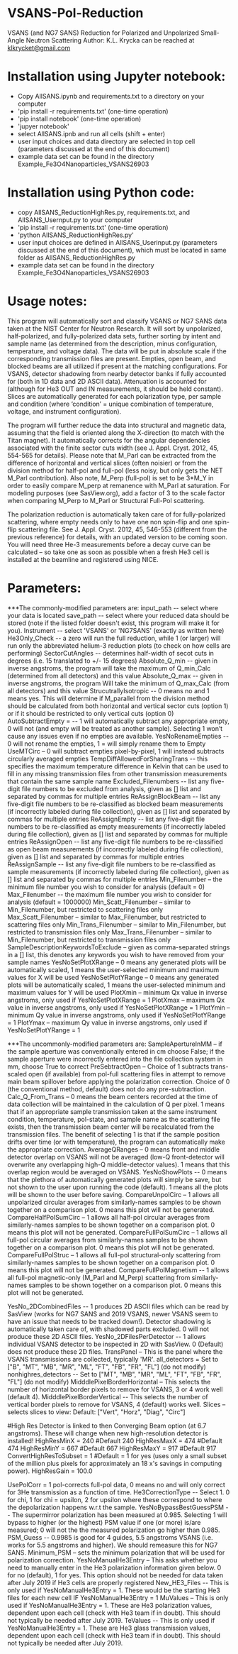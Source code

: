 # VSANS-Pol-Reduction
VSANS (and NG7 SANS) Reduction for Polarized and Unpolarized Small-Angle Neutron Scattering
Author: K.L. Krycka can be reached at klkrycket@gmail.com

# Installation using Jupyter notebook:
* Copy AllSANS.ipynb and requirements.txt to a directory on your computer
* 'pip install -r requirements.txt' 	(one-time operation)
* 'pip install notebook'		(one-time operation)
* 'jupyer notebook'
* select AllSANS.ipnb and run all cells (shift + enter)
* user input choices and data directory are selected in top cell (parameters discussed at the end of this document)
* example data set can be found in the directory Example_Fe3O4Nanoparticles_VSANS26903
# Installation using Python code:
* copy AllSANS_ReductionHighRes.py, requirements.txt, and AllSANS_Usernput.py to your computer
* 'pip install -r requirements.txt' 	(one-time operation)
* 'python AllSANS_ReductionHighRes.py'
* user input choices are defined in AllSANS_Userinput.py (parameters discussed at the end of this document), which must be located in same folder as AllSANS_ReductionHighRes.py 
* example data set can be found in the directory Example_Fe3O4Nanoparticles_VSANS26903

# Usage notes:

This program will automatically sort and classify VSANS or NG7 SANS data taken at the NIST Center for Neutron Research. It will sort by unpolarized, half-polarized, and fully-polarized data sets, further sorting by intent and sample name (as determined from the description, minus configuration, temperature, and voltage data). The data will be put in absolute scale if the corresponding transmission files are present. Empties, open beam, and blocked beams are all utilized if present at the matching configurations. For VSANS, detector shadowing from nearby detector banks if fully accounted for (both in 1D data and 2D ASCII data). Attenuation is accounted for (although for He3 OUT and IN measurements, it should be held constant). Slices are automatically generated for each polarization type, per sample and condition (where ‘condition’ = unique combination of temperature, voltage, and instrument configuration).

The program will further reduce the data into structural and magnetic data, assuming that the field is oriented along the X-direction (to match with the Titan magnet). It automatically corrects for the angular dependencies associated with the finite sector cuts width (see J. Appl. Cryst. 2012, 45, 554-565 for details). Please note that M_Parl can be extracted from the difference of horizontal and vertical slices (often noisier) or from the division method for half-pol and full-pol (less noisy, but only gets the NET M_Parl contribution). Also note, M_Perp (full-pol) is set to be 3*M_Y in order to easily compare M_perp at remanence with M_Parl at saturation. For modeling purposes (see SasView.org), add a factor of 3 to the scale factor when comparing M_Perp to M_Parl or Structural Full-Pol scattering.

The polarization reduction is automatically taken care of for fully-polarized scattering, where empty needs only to have one non spin-flip and one spin-flip scattering file. See J. Appl. Cryst. 2012, 45, 546-553 (different from the previous reference) for details, with an updated version to be coming soon. You will need three He-3 measurements before a decay curve can be calculated – so take one as soon as possible when a fresh He3 cell is installed at the beamline and registered using NICE.

# Parameters:

***The commonly-modified parameters are:
input_path -- select where your data is located
save_path -- select where your reduced data should be stored (note if the listed folder doesn't exist, this program will make it for you).
Instrument -- select 'VSANS' or 'NG7SANS' (exactly as written here)
He3Only_Check -- a zero will run the full reduction, while 1 (or larger) will run only the abbreviated helium-3 reduction plots (to check on how cells are performing)
SectorCutAngles -- determines half-width of secot cuts in degrees (i.e. 15 translated to +/- 15 degrees)
Absolute_Q_min -- given in inverse angstroms, the program will take the maximum of Q_min_Calc (determined from all detectors) and this value
Absolute_Q_max -- given in inverse angstroms, the program Will take the minimum of Q_max_Calc (from all detectors) and this value
StrucutrallyIsotropic -- 0 means no and 1 means yes. This will determine if M_parallel from the division method should be calculated from both horizontal and vertical sector cuts (option 1) or if it should be restricted to only vertical cuts (option 0)
AutoSubtractEmpty = -- 1 will automatically subtract any appropriate empty, 0 will not (and empty will be treated as another sample). Selecting 1 won’t cause any issues even if no empties are available.
YesNoRenameEmpties -- 0 will not rename the empties, 1 = will simply rename them to Empty
UseMTCirc – 0 will subtract empties pixel-by-pixel, 1 will instead subtracts circularly averaged empties
TempDiffAllowedForSharingTrans -- this specifies the maximum temperature difference in Kelvin that can be used to fill in any missing transmission files from other transmission measurements that contain the same sample name
Excluded_Filenumbers -- list any five-digit file numbers to be excluded from analysis, given as [] list and separated by commas for multiple entries 
ReAssignBlockBeam -- list any five-digit file numbers to be re-classified as blocked beam measurements (if incorrectly labeled during file collection), given as [] list and separated by commas for multiple entries
ReAssignEmpty -- list any five-digit file numbers to be re-classified as empty measurements (if incorrectly labeled during file collection), given as [] list and separated by commas for multiple entries
ReAssignOpen -- list any five-digit file numbers to be re-classified as open beam measurements (if incorrectly labeled during file collection), given as [] list and separated by commas for multiple entries
ReAssignSample -- list any five-digit file numbers to be re-classified as sample measurements (if incorrectly labeled during file collection), given as [] list and separated by commas for multiple entries
Min_Filenumber – the minimum file number you wish to consider for analysis (default = 0)
Max_Filenumber -- the maximum file number you wish to consider for analysis (default = 1000000)
Min_Scatt_Filenumber – similar to Min_Filenumber, but restricted to scattering files only
Max_Scatt_Filenumber – similar to Max_Filenumber, but restricted to scattering files only
Min_Trans_Filenumber – similar to Min_Filenumber, but restricted to transmission files only
Max_Trans_Filenumber – similar to Min_Filenumber, but restricted to transmission files only
SampleDescriptionKeywordsToExclude – given as comma-separated strings in a [] list, this denotes any keywords you wish to have removed from your sample names
YesNoSetPlotXRange – 0 means any generated plots will be automatically scaled, 1 means the user-selected minimum and maximum values for X will be used
YesNoSetPlotYRange – 0 means any generated plots will be automatically scaled, 1 means the user-selected minimum and maximum values for Y will be used
PlotXmin – minimum Qx value in inverse angstroms, only used if YesNoSetPlotXRange = 1
PlotXmax – maximum Qx value in inverse angstroms, only used if YesNoSetPlotXRange = 1
PlotYmin – minimum Qy value in inverse angstroms, only used if YesNoSetPlotYRange = 1
PlotYmax – maximum Qy value in inverse angstroms, only used if YesNoSetPlotYRange = 1

***The uncommonly-modified parameters are:
SampleApertureInMM – if the sample aperture was conventionally entered in cm choose False; if the sample aperture were incorrectly entered into the file collection system in mm, choose True to correct
PreSebtractOpen – Choice of 1 subtracts trans-scaled open (if available) from pol-full scattering files in attempt to remove main beam spillover before applying the polarization correction. Choice of 0 (the conventional method, default) does not do any pre-subtraction.
Calc_Q_From_Trans – 0 means the beam centers recorded at the time of data collection will be maintained in the calculation of Q per pixel. 1 means that if an appropriate sample transmission taken at the same instrument condition, temperature, pol-state, and sample name as the scattering file exists, then the transmission beam center will be recalculated from the transmission files. The benefit of selecting 1 is that if the sample position drifts over time (or with temperature), the program can automatically make the appropriate correction.
AverageQRanges – 0 means front and middle detector overlap on VSANS will not be averaged (low-Q front-detector will overwrite any overlapping high-Q middle-detector values). 1 means that this overlap region would be averaged on VSANS.
YesNoShowPlots -- 0 means that the plethora of automatically generated plots will simply be save, but not shown to the user upon running the code (default). 1 means all the plots will be shown to the user before saving.
CompareUnpolCirc – 1 allows all unpolarized circular averages from similarly-names samples to be shown together on a comparison plot. 0 means this plot will not be generated.
CompareHalfPolSumCirc – 1 allows all half-pol circular averages from similarly-names samples to be shown together on a comparison plot. 0 means this plot will not be generated.
CompareFullPolSumCirc – 1 allows all full-pol circular averages from similarly-names samples to be shown together on a comparison plot. 0 means this plot will not be generated.
CompareFullPolStruc – 1 allows all full-pol structural-only scattering from similarly-names samples to be shown together on a comparison plot. 0 means this plot will not be generated.
CompareFullPolMagnetism -- 1 allows all full-pol magnetic-only (M_Parl and M_Perp) scattering from similarly-names samples to be shown together on a comparison plot. 0 means this plot will not be generated.

YesNo_2DCombinedFiles -- 1 produces 2D ASCII files which can be read by SasView (works for NG7 SANS and 2019 VSANS, newer VSANS seem to have an issue that needs to be tracked down!). Detector shadowing is automatically taken care of, with shadowed parts excluded. 0 will not produce these 2D ASCII files.
YesNo_2DFilesPerDetector -- 1 allows individual VSANS detector to be inspected in 2D with SasView. 0 (Default) does not produce these 2D files.
TransPanel – This is the panel where the VSANS transmissions are collected, typically 'MR'.
all_detectors = Set to ["B", "MT", "MB", "MR", "ML", "FT", "FB", "FR", "FL"] (do not modify)
nonhighres_detectors  -- Set to ["MT", "MB", "MR", "ML", "FT", "FB", "FR", "FL"] (do not modify)
MidddlePixelBorderHorizontal – This selects the number of horizontal border pixels to remove for VSANS, 3 or 4 work well (default 4).
MidddlePixelBorderVertical -- This selects the number of vertical border pixels to remove for VSANS, 4 (default) works well.
Slices – selects slices to view: Default: ["Vert", "Horz", "Diag", "Circ"]

#High Res Detector is linked to then Converging Beam option (at 6.7 angstroms). These will change when new high-resolution detector is installed!
HighResMinX = 240 #Default 240
HighResMaxX = 474 #Default 474
HighResMinY = 667 #Default 667
HighResMaxY = 917 #Default 917
ConvertHighResToSubset = 1 #Default = 1 for yes (uses only a small subset of the million plus pixels for approximately an 18 x's savings in computing power).
HighResGain = 100.0

UsePolCorr = 1 pol-corrects full-pol data, 0 means no and will only correct for 3He transmission as a function of time.
He3CorrectionType -- Select 1. 0 for chi, 1 for chi = upsilon, 2 for upsilon where these correspond to where the depolarization happens w.r.t the sample.
YesNoBypassBestGuessPSM  -- The supermirror polarization has been measured at  0.985. Selecting 1 will bypass to higher (or the highest) PSM value if one (or more) is/are measured; 0 will not the the measured polarization go higher than 0.985.
PSM_Guess -- 0.9985 is good for 4 guides, 5.5 angstroms VSANS (i.e. works for 5.5 angstroms and higher). We should remeasure this for NG7 SANS.
Minimum_PSM – sets the minimum polarization that will be used for polarization correction.
YesNoManualHe3Entry – This asks whether you need to manually enter in the He3 polarization information given below. 0 for no (default), 1 for yes. This option should not be needed for data taken after July 2019 if He3 cells are properly registered
New_HE3_Files -- This is only used if YesNoManualHe3Entry = 1. These would be the starting He3 files for each new cell IF YesNoManualHe3Entry = 1
MuValues – This is only used if YesNoManualHe3Entry = 1. These are He3 polarization values, dependent upon each cell (check with He3 team if in doubt). This should not typically be needed after July 2019.
TeValues -- This is only used if YesNoManualHe3Entry = 1. These are He3 glass transmission values, dependent upon each cell (check with He3 team if in doubt). This should not typically be needed after July 2019.
